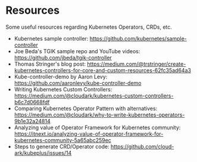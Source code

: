 # Resources

Some useful resources regarding Kubernetes Operators, CRDs, etc.

- Kubernetes sample controller: https://github.com/kubernetes/sample-controller
- Joe Beda's TGIK sample repo and YouTube videos: https://github.com/jbeda/tgik-controller
- Thomas Stringer's blog post: https://medium.com/@trstringer/create-kubernetes-controllers-for-core-and-custom-resources-62fc35ad64a3
- Kube-controller-demo by Aaron Levy: https://github.com/aaronlevy/kube-controller-demo
- Writing Kubernetes Custom Controllers: https://medium.com/@cloudark/kubernetes-custom-controllers-b6c7d0668fdf
- Comparing Kubernetes Operator Pattern with alternatives: https://medium.com/@cloudark/why-to-write-kubernetes-operators-9b1e32a24814
- Analyzing value of Operator Framework for Kubernetes community: https://itnext.io/analyzing-value-of-operator-framework-for-kubernetes-community-5a65abc259ec
- Steps to generate CRD/Operator code: https://github.com/cloud-ark/kubeplus/issues/14